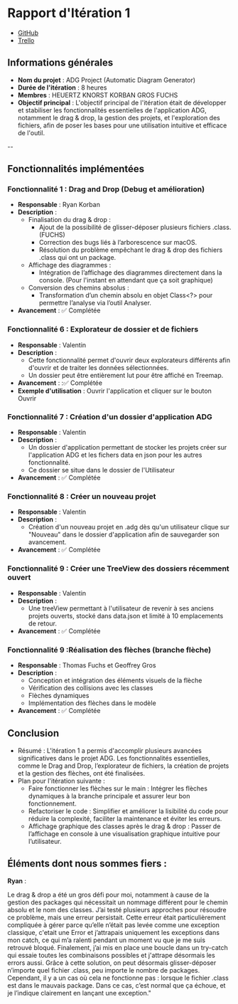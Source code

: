 # Rapport d'Itération 1

- [GitHub](https://github.com/Valentxn7/adg_project)
- [Trello](https://trello.com/b/qoNw8Geq/sae-301-adgproject)
## Informations générales

- **Nom du projet** : ADG Project (Automatic Diagram Generator)
- **Durée de l'itération** : 8 heures
- **Membres** : HEUERTZ KNORST KORBAN GROS FUCHS
- **Objectif principal** : L'objectif principal de l'itération était de développer et stabiliser les fonctionnalités essentielles de l'application ADG, notamment le drag & drop, la gestion des projets, et l'exploration des fichiers, afin de poser les bases pour une utilisation intuitive et efficace de l'outil.

--
## Fonctionnalités implémentées

### Fonctionnalité 1 : Drag and Drop (Debug et amélioration)
- **Responsable** : Ryan Korban
- **Description** :
  - Finalisation du drag & drop :
    - Ajout de la possibilité de glisser-déposer plusieurs fichiers .class. (FUCHS)
    - Correction des bugs liés à l’arborescence sur macOS.
    - Résolution du problème empêchant le drag & drop des fichiers .class qui ont un package.
  - Affichage des diagrammes :
    - Intégration de l’affichage des diagrammes directement dans la console. (Pour l'instant en attendant que ça soit graphique)
  - Conversion des chemins absolus :
    - Transformation d’un chemin absolu en objet Class<?> pour permettre l’analyse via l’outil Analyser.
- **Avancement** : ✅ Complétée

### Fonctionnalité 6 : Explorateur de dossier et de fichiers
- **Responsable** : Valentin
- **Description** :
  - Cette fonctionnalité permet d'ouvrir deux explorateurs différents afin d'ouvrir et de traiter les données sélectionnées.
  - Un dossier peut être entièrement lut pour être affiché en Treemap.
- **Avancement** : :✅ Complétée
- **Exemple d'utilisation** :
  Ouvrir l'application et cliquer sur le bouton Ouvrir



### Fonctionnalité 7 : Création d'un dossier d'application ADG
- **Responsable** : Valentin
- **Description** :
  - Un dossier d'application permettant de stocker les projets créer sur l'application ADG et les fichers data en json pour les autres fonctionnalité.
  - Ce dossier se situe dans le dossier de l'Utilisateur
- **Avancement** : ✅ Complétée



### Fonctionnalité 8 : Créer un nouveau projet
- **Responsable** : Valentin
- **Description** :
  - Création d'un nouveau projet en .adg dès qu'un utilisateur clique sur "Nouveau" dans le dossier d'application afin de sauvegarder son avancement.
- **Avancement** : ✅ Complétée



### Fonctionnalité 9 : Créer une TreeView des dossiers récemment ouvert
- **Responsable** : Valentin
- **Description** :
  - Une treeView permettant à l'utilisateur de revenir à ses anciens projets ouverts, stocké dans data.json et limité à 10 emplacements de retour.
- **Avancement** : ✅ Complétée



### Fonctionnalité 9 :Réalisation des flèches (branche flèche)
- **Responsable** :  Thomas Fuchs et Geoffrey Gros
- **Description** :
  - Conception et intégration des éléments visuels de la flèche
  - Vérification des collisions avec les classes
  - Flèches dynamiques
  - Implémentation des flèches dans le modèle
- **Avancement** : ✅ Complétée



## Conclusion

- Résumé : L'itération 1 a permis d'accomplir plusieurs avancées significatives dans le projet ADG. Les fonctionnalités essentielles, comme le Drag and Drop, l’explorateur de fichiers, la création de projets et la gestion des flèches, ont été finalisées.
- Plan pour l'itération suivante :
    - Faire fonctionner les flèches sur le main : Intégrer les flèches dynamiques à la branche principale et assurer leur bon fonctionnement.
    - Refactoriser le code : Simplifier et améliorer la lisibilité du code pour réduire la complexité, faciliter la maintenance et éviter les erreurs.
    - Affichage graphique des classes après le drag & drop : Passer de l’affichage en console à une visualisation graphique intuitive pour l’utilisateur.

## Éléments dont nous sommes fiers :

**Ryan** :

Le drag & drop a été un gros défi pour moi, notamment à cause de la gestion des packages qui nécessitait un nommage différent pour le chemin absolu et le nom des classes. J’ai testé plusieurs approches pour résoudre ce problème, mais une erreur persistait.
Cette erreur était particulièrement compliquée à gérer parce qu’elle n’était pas levée comme une exception classique, c'etait une Error et j’attrapais uniquement les exceptions dans mon catch, ce qui m’a ralenti pendant un moment vu que je me suis retrouvé bloqué.
Finalement, j’ai mis en place une boucle dans un try-catch qui essaie toutes les combinaisons possibles et j'attrape désormais les errors aussi. Grâce à cette solution, on peut désormais glisser-déposer n’importe quel fichier .class, peu importe le nombre de packages.
Cependant, il y a un cas où cela ne fonctionne pas : lorsque le fichier .class est dans le mauvais package. Dans ce cas, c’est normal que ça échoue, et je l’indique clairement en lançant une exception."

